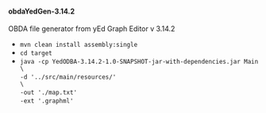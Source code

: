 <h4>obdaYedGen-3.14.2</h5>

 OBDA file generator from yEd Graph Editor v 3.14.2

 - ``` mvn clean install assembly:single ```
 - ``` cd target ```
 - `java -cp YedODBA-3.14.2-1.0-SNAPSHOT-jar-with-dependencies.jar Main  \ `  <br />
   ` -d '../src/main/resources/'                                         \  `  <br />
  ` -out './map.txt'                                                      `  <br />
  ` -ext '.graphml' `
